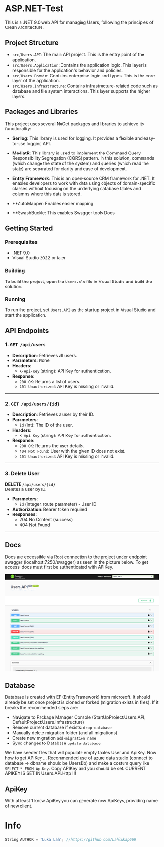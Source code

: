 # ASP.NET-Test

This is a .NET 9.0 web API for managing Users, following the principles of Clean Architecture.

## Project Structure
- `src/Users.API`: The main API project. This is the entry point of the application.
- `src/Users.Application`: Contains the application logic. This layer is responsible for the application's behavior and policies.
- `src/Users.Domain`: Contains enterprise logic and types. This is the core layer of the application.
- `src/Users.Infrastructure`: Contains infrastructure-related code such as database and file system interactions. This layer supports the higher layers.

## Packages and Libraries

This project uses several NuGet packages and libraries to achieve its functionality:

- **Serilog**: This library is used for logging. It provides a flexible and easy-to-use logging API.

- **MediatR**: This library is used to implement the Command Query Responsibility Segregation (CQRS) pattern. In this solution, commands (which change the state of the system) and queries (which read the state) are separated for clarity and ease of development.

- **Entity Framework**: This is an open-source ORM framework for .NET. It enables developers to work with data using objects of domain-specific classes without focusing on the underlying database tables and columns where this data is stored.

- **AutoMapper: Enables easier mapping

- **SwashBuckle: This enables Swagger tools Docs

## Getting Started

### Prerequisites

- .NET 9.0
- Visual Studio 2022 or later

### Building

To build the project, open the `Users.sln` file in Visual Studio and build the solution.

### Running

To run the project, set `Users.API` as the startup project in Visual Studio and start the application.

## API Endpoints

### 1. `GET /api/users`
- **Description**: Retrieves all users.
- **Parameters**: None
- **Headers**: 
  - `X-Api-Key` (string): API Key for authentication.
- **Response**: 
  - `200 OK`: Returns a list of users.
  - `401 Unauthorized`: API Key is missing or invalid.

---

### 2. `GET /api/users/{id}`
- **Description**: Retrieves a user by their ID.
- **Parameters**:
  - `id` (int): The ID of the user.
- **Headers**: 
  - `X-Api-Key` (string): API Key for authentication.
- **Response**: 
  - `200 OK`: Returns the user details.
  - `404 Not Found`: User with the given ID does not exist.
  - `401 Unauthorized`: API Key is missing or invalid.

---

### 3. Delete User
**DELETE** `/api/users/{id}`  
Deletes a user by ID.  
- **Parameters**:
  - `id` (integer, route parameter) - User ID
- **Authorization**: Bearer token required  
- **Responses**:
  - 204 No Content (success)
  - 404 Not Found

---



## Docs

Docs are eccessible via Root connection to the project under endpoint swagger (localhost:7250/swagger) as seen in the picture below. To get access, docs must first be authenticated with APIKey.

![alt text](https://github.com/Lahlukap669/ASP.NET-Test/blob/master/Swagger.png)

## Database
Database is created with EF (EntityFramework) from microsoft. It should already be set once project is cloned or forked (migration exists in files). If it breaks the recommended steps are:
- Navigate to Package Manager Console (StartUpProject:Users.API, DefaultProject:Users.Infrastructure)
- Remove current database if exists: `drop-database`
- Manually delete migration folder (and all migrations)
- Create new migration `add-migration name`
- Sync changes to Database `update-database`

We have seeder files that will populate empty tables User and ApiKey. Now how to get APIKey ... Recommended use of azure data studio (connect to database -> dbname should be UsersDb) and make a costum query like `SELECT * FROM ApiKey`. Copy APIKey and you should be set. CURRENT APIKEY IS SET IN Users.API.Http !!!

## ApiKey
With at least 1 know ApiKey you can generate new ApiKeys, providing name of new client.

# Info
```C#
String AUTHOR = "Luka Lah"; //https://github.com/Lahlukap669
```
